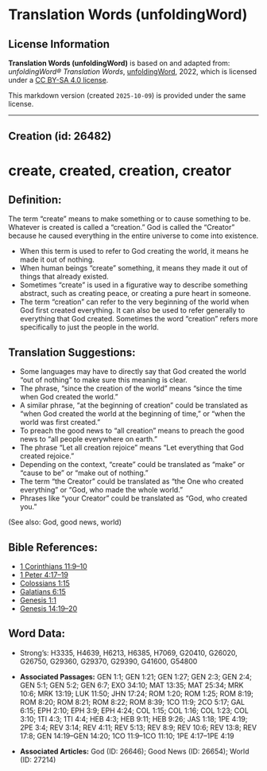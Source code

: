 # Translation Words (unfoldingWord)

## License Information

**Translation Words (unfoldingWord)** is based on and adapted from: _unfoldingWord® Translation Words_, [unfoldingWord](https://unfoldingword.org/utw), 2022, which is licensed under a [CC BY-SA 4.0 license](https://creativecommons.org/licenses/by-sa/4.0/legalcode.en).

This markdown version (created `2025-10-09`) is provided under the same license.



--------------------------------

## Creation (id: 26482)

create, created, creation, creator
==================================

Definition:
-----------

The term “create” means to make something or to cause something to be. Whatever is created is called a “creation.” God is called the “Creator” because he caused everything in the entire universe to come into existence.

* When this term is used to refer to God creating the world, it means he made it out of nothing.
* When human beings “create” something, it means they made it out of things that already existed.
* Sometimes “create” is used in a figurative way to describe something abstract, such as creating peace, or creating a pure heart in someone.
* The term “creation” can refer to the very beginning of the world when God first created everything. It can also be used to refer generally to everything that God created. Sometimes the word “creation” refers more specifically to just the people in the world.

Translation Suggestions:
------------------------

* Some languages may have to directly say that God created the world “out of nothing” to make sure this meaning is clear.
* The phrase, “since the creation of the world” means “since the time when God created the world.”
* A similar phrase, “at the beginning of creation” could be translated as “when God created the world at the beginning of time,” or “when the world was first created.”
* To preach the good news to “all creation” means to preach the good news to “all people everywhere on earth.”
* The phrase “Let all creation rejoice” means “Let everything that God created rejoice.”
* Depending on the context, “create” could be translated as “make” or “cause to be” or “make out of nothing.”
* The term “the Creator” could be translated as “the One who created everything” or “God, who made the whole world.”
* Phrases like “your Creator” could be translated as “God, who created you.”

(See also: God, good news, world)

Bible References:
-----------------

* [1 Corinthians 11:9–10](https://ref.ly/1Cor11:9-1Cor11:10)
* [1 Peter 4:17–19](https://ref.ly/1Pet4:17-1Pet4:19)
* [Colossians 1:15](https://ref.ly/Col1:15)
* [Galatians 6:15](https://ref.ly/Gal6:15)
* [Genesis 1:1](https://ref.ly/Gen1:1)
* [Genesis 14:19–20](https://ref.ly/Gen14:19-Gen14:20)

Word Data:
----------

* Strong’s: H3335, H4639, H6213, H6385, H7069, G20410, G26020, G26750, G29360, G29370, G29390, G41600, G54800

* **Associated Passages:** GEN 1:1; GEN 1:21; GEN 1:27; GEN 2:3; GEN 2:4; GEN 5:1; GEN 5:2; GEN 6:7; EXO 34:10; MAT 13:35; MAT 25:34; MRK 10:6; MRK 13:19; LUK 11:50; JHN 17:24; ROM 1:20; ROM 1:25; ROM 8:19; ROM 8:20; ROM 8:21; ROM 8:22; ROM 8:39; 1CO 11:9; 2CO 5:17; GAL 6:15; EPH 2:10; EPH 3:9; EPH 4:24; COL 1:15; COL 1:16; COL 1:23; COL 3:10; 1TI 4:3; 1TI 4:4; HEB 4:3; HEB 9:11; HEB 9:26; JAS 1:18; 1PE 4:19; 2PE 3:4; REV 3:14; REV 4:11; REV 5:13; REV 8:9; REV 10:6; REV 13:8; REV 17:8; GEN 14:19–GEN 14:20; 1CO 11:9–1CO 11:10; 1PE 4:17–1PE 4:19
* **Associated Articles:** God (ID: 26646); Good News (ID: 26654); World (ID: 27214)

